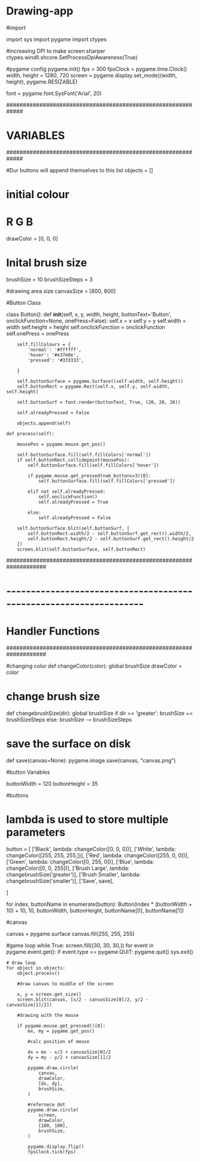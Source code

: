 # Drawing-app

#import

import sys
import pygame
import ctypes

#increasing DPI to make screen sharper
ctypes.windll.shcore.SetProcessDpiAwareness(True)

#pygame config
pygame.init()
fps = 300
fpsClock = pygame.time.Clock()
width, height = 1280, 720
screen = pygame.display.set_mode((width, height), pygame.RESIZABLE)

font = pygame.font.SysFont('Arial', 20)


#############################################################
#                         VARIABLES
#############################################################

#Dur buttons will append themselves to this list
objects = []


# initial colour

#            R   G  B

drawColor = [0, 0, 0]

# Inital brush size
brushSize = 10
brushSizeSteps = 3


#drawing area size
canvasSize = [800, 800]


#Button Class

class Button():
    def __init__(self, x, y, width, height, buttonText='Button', onclickFunction=None, onePress=False):
        self.x = x
        self.y = y
        self.width = width
        self.height = height
        self.onclickFunction = onclickFunction
        self.onePress = onePress

        self.fillColours = {
            'normal': '#ffffff',
            'hover': '#e37e0e',
            'pressed': '#333333',

        }

        self.buttonSurface = pygame.Surface((self.width, self.height))
        self.buttonRect = pygame.Rect(self.x, self.y, self.width, self.height)

        self.buttonSurf = font.render(buttonText, True, (20, 20, 20))

        self.alreadyPressed = False

        objects.append(self)

    def process(self):

        mousePos = pygame.mouse.get_pos()

        self.buttonSurface.fill(self.fillColors['normal'])
        if self.buttonRect.collidepoint(mousePos):
            self.buttonSurface.fill(self.fillColors['hover'])

            if pygame.mouse.get_pressed(num_buttons=3)[0]:
                self.buttonSurface.fill(self.fillColors['pressed'])

            elif not self.alreadyPressed:
                self.onclickFunction()
                self.alreadyPressed = True

            else:
                self.alreadyPressed = False

        self.buttonSurface.blit(self.buttonSurf, [
            self.buttonRect.width/2 - self.buttonSurf.get_rect().width/2,
            self.buttonRect.height/2 - self.buttonSurf.get_rect().height/2
        ])
        screen.blit(self.buttonSurface, self.buttonRect)

####################################################################
# ------------------------------------------------------------------
#                           Handler Functions                      #
####################################################################

#changing colur
def changeColor(color):
    global brushSize
    drawColor = color

# change brush size

def changebrushSize(dir):
    global brushSize
    if dir == 'greater':
        brushSize += brushSizeSteps
    else:
        brushSize -= brushSizeSteps

# save the surface on disk

def save(canvas=None):
    pygame.image.save(canvas, "canvas.png")

 #button Variables

buttonWidth = 120
buttonHeight = 35

#buttons

# lambda is used to store multiple parameters

button = [
    ['Black', lambda: changeColor([0, 0, 0])],
    ['White', lambda: changeColor([255, 255, 255,])],
    ['Red', lambda: changeColor([255, 0, 0])],
    ['Green', lambda: changeColor([0, 255, 0])],
    ['Blue', lambda: changeColor([0, 0, 255])],
    ['Brush Large', lambda: changebrushSize('greater')],
    ['Brush Smaller', lambda: changebrushSize('smaller')],
    ['Save', save],

]

for index, buttonName in enumerate(button):
    Button(index * (buttonWidth + 10) + 10, 10, buttonWidth, buttonHeight, buttonName[0], buttonName[1])

#canvas

canvas = pygame.surface
canvas.fill(255, 255, 255)

#game loop
while True:
    screen.fill((30, 30, 30,))
    for event in pygame.event.get():
        if event.type == pygame.QUIT:
            pygame.quit()
            sys.exit()


    # draw loop
    for object in objects:
        object.process()

        #draw canvas to middle of the screen

        x, y = screen.get_size()
        screen.blit(canvas, [x/2 - canvasSize[0]/2, y/2 - canvasSize[1]/2])

        #drawing with the mouse

        if pygame.mouse.get_pressed()[0]:
            mx, my = pygame.get_pos()

            #calc position of mouse

            dx = mx - x/2 + canvasSize[0]/2
            dy = my - y/2 + canvasSize[1]/2

            pygame.draw.circle(
                canvas,
                drawColor,
                [dx, dy],
                brushSize,
            )

            #refernece dot
            pygame.draw.circle(
                screen,
                drawColor,
                [100, 100],
                brushSize,
            )

            pygame.display.flip()
            fpsClock.tick(fps)
